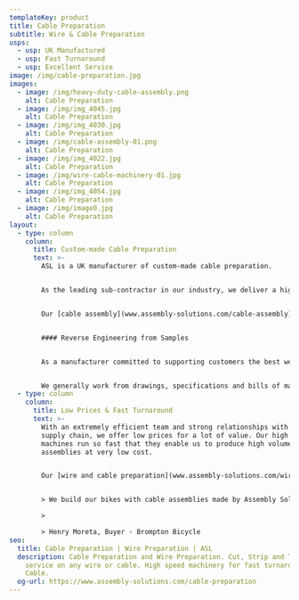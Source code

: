 ```yaml
---
templateKey: product
title: Cable Preparation
subtitle: Wire & Cable Preparation
usps:
  - usp: UK Manufactured
  - usp: Fast Turnaround
  - usp: Excellent Service
image: /img/cable-preparation.jpg
images:
  - image: /img/heavy-duty-cable-assembly.png
    alt: Cable Preparation
  - image: /img/img_4045.jpg
    alt: Cable Preparation
  - image: /img/img_4030.jpg
    alt: Cable Preparation
  - image: /img/cable-assembly-01.png
    alt: Cable Preparation
  - image: /img/img_4022.jpg
    alt: Cable Preparation
  - image: /img/wire-cable-machinery-01.jpg
    alt: Cable Preparation
  - image: /img/img_4054.jpg
    alt: Cable Preparation
  - image: /img/image0.jpg
    alt: Cable Preparation
layout:
  - type: column
    column:
      title: Custom-made Cable Preparation
      text: >-
        ASL is a UK manufacturer of custom-made cable preparation.


        As the leading sub-contractor in our industry, we deliver a high quality and tailored cable preparation service that is cost effective for any application and industry. Our cable assembly production lines are streamlined for efficient manufacture and all our production operators are accredited to IPC A-620 – the standards for cable assemblies.


        Our [cable assembly](www.assembly-solutions.com/cable-assembly) production lines are streamlined for efficient manufacture and all our production operators are accredited to IPC A-620 – the standards for cable assemblies.


        #### Reverse Engineering from Samples


        As a manufacturer committed to supporting customers the best we can, we usually assist with the initial design by bringing our engineering expertise to every panel wiring project.


        We generally work from drawings, specifications and bills of materials, but if required we can reverse engineer products from a sample or prototype. Our engineers can visit customer factories to discuss products in detail to come up with the best solution.
  - type: column
    column:
      title: Low Prices & Fast Turnaround
      text: >-
        With an extremely efficient team and strong relationships with our
        supply chain, we offer low prices for a lot of value. Our high speed
        machines run so fast that they enable us to produce high volume cable
        assemblies at very low cost.


        Our [wire and cable preparation](www.assembly-solutions.com/wire-preparation) work is generally turned around on a speedy and promised 4 week turn around. This includes quoting, engineering, production set-up, production manufacture, quality assurance and delivery.


        > We build our bikes with cable assemblies made by Assembly Solutions as their quality is first class and deliveries are always on time, which is vital for our fast moving production lines! The sales and engineering team are an absolute pleasure to deal with, very friendly and quick to respond to any technical changes and quotations. It is very easy to say that ASL are one of our best suppliers!

        >

        > Henry Moreta, Buyer - Brompton Bicycle
seo:
  title: Cable Preparation | Wire Preparation | ASL
  description: Cable Preparation and Wire Preparation. Cut, Strip and Terminate
    service on any wire or cable. High speed machinery for fast turnaround
    Cable.
  og-url: https://www.assembly-solutions.com/cable-preparation
---
```

